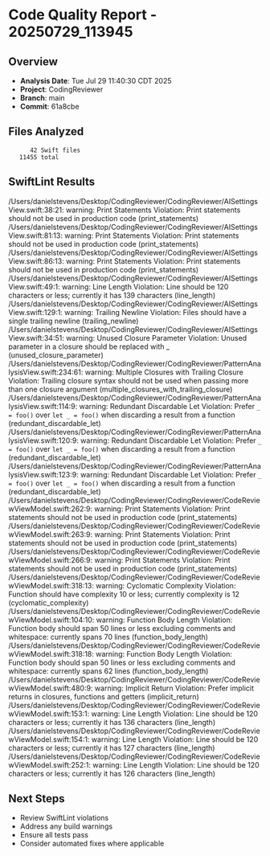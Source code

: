 # Code Quality Report - 20250729_113945

## Overview
- **Analysis Date**: Tue Jul 29 11:40:30 CDT 2025
- **Project**: CodingReviewer
- **Branch**: main
- **Commit**: 61a8cbe

## Files Analyzed
```
      42 Swift files
   11455 total
```

## SwiftLint Results
/Users/danielstevens/Desktop/CodingReviewer/CodingReviewer/AISettingsView.swift:38:21: warning: Print Statements Violation: Print statements should not be used in production code (print_statements)
/Users/danielstevens/Desktop/CodingReviewer/CodingReviewer/AISettingsView.swift:81:13: warning: Print Statements Violation: Print statements should not be used in production code (print_statements)
/Users/danielstevens/Desktop/CodingReviewer/CodingReviewer/AISettingsView.swift:86:13: warning: Print Statements Violation: Print statements should not be used in production code (print_statements)
/Users/danielstevens/Desktop/CodingReviewer/CodingReviewer/AISettingsView.swift:49:1: warning: Line Length Violation: Line should be 120 characters or less; currently it has 139 characters (line_length)
/Users/danielstevens/Desktop/CodingReviewer/CodingReviewer/AISettingsView.swift:129:1: warning: Trailing Newline Violation: Files should have a single trailing newline (trailing_newline)
/Users/danielstevens/Desktop/CodingReviewer/CodingReviewer/AISettingsView.swift:34:51: warning: Unused Closure Parameter Violation: Unused parameter in a closure should be replaced with _ (unused_closure_parameter)
/Users/danielstevens/Desktop/CodingReviewer/CodingReviewer/PatternAnalysisView.swift:234:61: warning: Multiple Closures with Trailing Closure Violation: Trailing closure syntax should not be used when passing more than one closure argument (multiple_closures_with_trailing_closure)
/Users/danielstevens/Desktop/CodingReviewer/CodingReviewer/PatternAnalysisView.swift:114:9: warning: Redundant Discardable Let Violation: Prefer `_ = foo()` over `let _ = foo()` when discarding a result from a function (redundant_discardable_let)
/Users/danielstevens/Desktop/CodingReviewer/CodingReviewer/PatternAnalysisView.swift:120:9: warning: Redundant Discardable Let Violation: Prefer `_ = foo()` over `let _ = foo()` when discarding a result from a function (redundant_discardable_let)
/Users/danielstevens/Desktop/CodingReviewer/CodingReviewer/PatternAnalysisView.swift:123:9: warning: Redundant Discardable Let Violation: Prefer `_ = foo()` over `let _ = foo()` when discarding a result from a function (redundant_discardable_let)
/Users/danielstevens/Desktop/CodingReviewer/CodingReviewer/CodeReviewViewModel.swift:262:9: warning: Print Statements Violation: Print statements should not be used in production code (print_statements)
/Users/danielstevens/Desktop/CodingReviewer/CodingReviewer/CodeReviewViewModel.swift:263:9: warning: Print Statements Violation: Print statements should not be used in production code (print_statements)
/Users/danielstevens/Desktop/CodingReviewer/CodingReviewer/CodeReviewViewModel.swift:266:9: warning: Print Statements Violation: Print statements should not be used in production code (print_statements)
/Users/danielstevens/Desktop/CodingReviewer/CodingReviewer/CodeReviewViewModel.swift:318:13: warning: Cyclomatic Complexity Violation: Function should have complexity 10 or less; currently complexity is 12 (cyclomatic_complexity)
/Users/danielstevens/Desktop/CodingReviewer/CodingReviewer/CodeReviewViewModel.swift:104:10: warning: Function Body Length Violation: Function body should span 50 lines or less excluding comments and whitespace: currently spans 70 lines (function_body_length)
/Users/danielstevens/Desktop/CodingReviewer/CodingReviewer/CodeReviewViewModel.swift:318:18: warning: Function Body Length Violation: Function body should span 50 lines or less excluding comments and whitespace: currently spans 62 lines (function_body_length)
/Users/danielstevens/Desktop/CodingReviewer/CodingReviewer/CodeReviewViewModel.swift:480:9: warning: Implicit Return Violation: Prefer implicit returns in closures, functions and getters (implicit_return)
/Users/danielstevens/Desktop/CodingReviewer/CodingReviewer/CodeReviewViewModel.swift:153:1: warning: Line Length Violation: Line should be 120 characters or less; currently it has 136 characters (line_length)
/Users/danielstevens/Desktop/CodingReviewer/CodingReviewer/CodeReviewViewModel.swift:154:1: warning: Line Length Violation: Line should be 120 characters or less; currently it has 127 characters (line_length)
/Users/danielstevens/Desktop/CodingReviewer/CodingReviewer/CodeReviewViewModel.swift:252:1: warning: Line Length Violation: Line should be 120 characters or less; currently it has 126 characters (line_length)

## Next Steps
- Review SwiftLint violations
- Address any build warnings
- Ensure all tests pass
- Consider automated fixes where applicable
